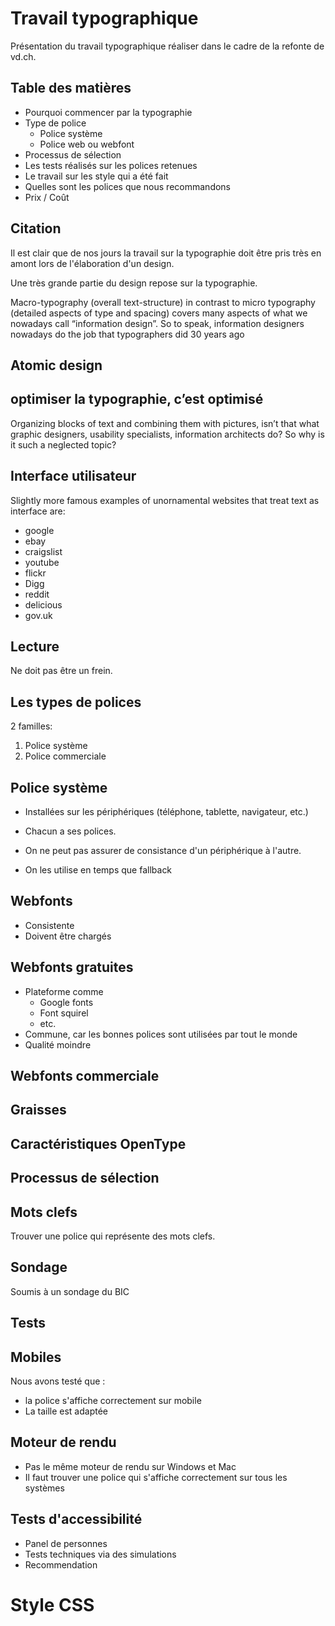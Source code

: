 # Travail typographique

Présentation du travail typographique réaliser dans le cadre de la refonte de vd.ch.

## Table des matières

- Pourquoi commencer par la typographie
- Type de police
	- Police système
	- Police web ou webfont
- Processus de sélection
- Les tests réalisés sur les polices retenues
- Le travail sur les style qui a été fait
- Quelles sont les polices que nous recommandons
- Prix / Coût

## Citation

Il est clair que de nos jours la travail sur la typographie doit être pris très en amont lors de l'élaboration d'un design.

Une très grande partie du design repose sur la typographie.

Macro-typography (overall text-structure) in contrast to micro typography (detailed aspects of type and spacing) covers many aspects of what we nowadays call “information design”. So to speak, information designers nowadays do the job that typographers did 30 years ago

## Atomic design

## optimiser la typographie, c’est optimisé

Organizing blocks of text and combining them with pictures, isn’t that what graphic designers, usability specialists, information architects do? So why is it such a neglected topic?

## Interface utilisateur

Slightly more famous examples of unornamental websites that treat text as interface are:
- google
- ebay
- craigslist
- youtube
- flickr
- Digg
- reddit
- delicious
- gov.uk

## Lecture

Ne doit pas être un frein.

## Les types de polices

2 familles:

1. Police système
2. Police commerciale

## Police système

- Installées sur les périphériques (téléphone, tablette, navigateur, etc.)
- Chacun a ses polices.
- On ne peut pas assurer de consistance d'un périphérique à l'autre.

- On les utilise en temps que fallback

## Webfonts

- Consistente
- Doivent être chargés

## Webfonts gratuites

- Plateforme comme
	- Google fonts
	- Font squirel
	- etc.
- Commune, car les bonnes polices sont utilisées par tout le monde
- Qualité moindre

## Webfonts commerciale

## Graisses

## Caractéristiques OpenType

## Processus de sélection

## Mots clefs

Trouver une police qui représente des mots clefs.

## Sondage

Soumis à un sondage du BIC

## Tests

## Mobiles

Nous avons testé que :
- la police s'affiche correctement sur mobile
- La taille est adaptée

## Moteur de rendu

- Pas le même moteur de rendu sur Windows et Mac
- Il faut trouver une police qui s'affiche correctement sur tous les systèmes

## Tests d'accessibilité

- Panel de personnes
- Tests techniques via des simulations
- Recommendation

# Style CSS
